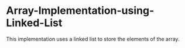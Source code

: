 # Array-Implementation-using-Linked-List
This implementation uses a linked list to store the elements of the array.
